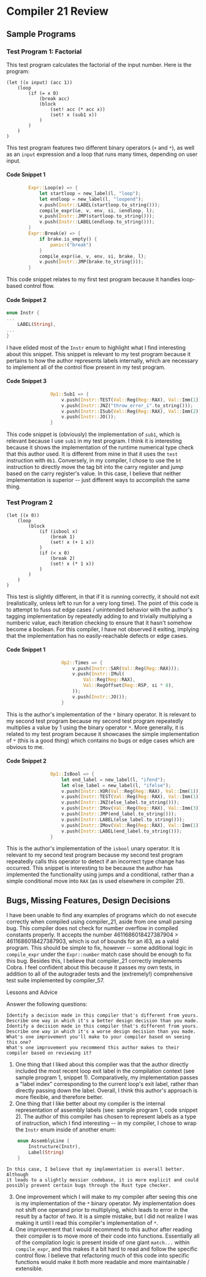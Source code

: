 # Compiler 21 Review

## Sample Programs

### Test Program 1: Factorial
This test program calculates the factorial of the input number. Here is the
program:
```
(let ((x input) (acc 1))
    (loop
        (if (= x 0)
            (break acc)
            (block
                (set! acc (* acc x))
                (set! x (sub1 x))
            )
        )
    )
)
```
This test program features two different binary operators (`+` and `*`), as well
as an `input` expression and a loop that runs many times, depending on user
input.

#### Code Snippet 1
```rust
        Expr::Loop(e) => {
            let startloop = new_label(l, "loop");
            let endloop = new_label(l, "loopend");
            v.push(Instr::LABEL(startloop.to_string()));
            compile_expr(&e, v, env, si, &endloop, l);
            v.push(Instr::JMP(startloop.to_string()));
            v.push(Instr::LABEL(endloop.to_string()));
        }
        Expr::Break(e) => {
            if brake.is_empty() {
                panic!("break")
            }
            compile_expr(&e, v, env, si, brake, l);
            v.push(Instr::JMP(brake.to_string()));
        }
```
This code snippet relates to my first test program because it handles loop-based
control flow. 


#### Code Snippet 2
```rust
enum Instr {
...
    LABEL(String),
...
}
```
I have elided most of the `Instr` enum to highlight what I find interesting
about this snippet. This snippet is relevant to my test program because it
pertains to how the author represents labels internally, which are necessary to implement
all of the control flow present in my test program.

#### Code Snippet 3
```rust
                Op1::Sub1 => {
                    v.push(Instr::TEST(Val::Reg(Reg::RAX), Val::Imm(1))); // need this if assignment operators contains both
                    v.push(Instr::JNZ("throw_error_i".to_string()));
                    v.push(Instr::ISub(Val::Reg(Reg::RAX), Val::Imm(2)));
                    v.push(Instr::JO());
                }
```
This code snippet is (obviously) the implementation of `sub1`, which is relevant
because I use `sub1` in my test program. I think it is interesting because it
shows the implementation of the runtime numerical type check that this author
used. It is different from mine in that it uses the `test` instruction with `0b1`.
Conversely, in my compiler, I chose to use the `bt` instruction to directly move
the tag bit into the carry register and jump based on the carry register's
value. In this case, I believe that neither implementation is superior -- just
different ways to accomplish the same thing.


### Test Program 2
```
(let ((x 0))
    (loop
        (block 
            (if (isbool x)
                (break 1)
                (set! x (+ 1 x))
            )
            (if (< x 0)
                (break 2)
                (set! x (* 1 x))
            )
        )
    )
)
```
This test is slightly different, in that if it is running correctly, it should
not exit (realistically, unless left to run for a very long time). The point of
this code is to attempt to fuss out edge cases / unintended behavior with the
author's tagging implementation by repeatedly adding to and trivially
multiplying a numberic value, each iteration checking to ensure that it hasn't
somehow become a boolean. For this compiler, I have not observed it exiting,
implying that the implementation has no easily-reachable defects or edge cases.

#### Code Snippet 1
```rust
                    Op2::Times => {
                        v.push(Instr::SAR(Val::Reg(Reg::RAX)));
                        v.push(Instr::IMul(
                            Val::Reg(Reg::RAX),
                            Val::RegOffset(Reg::RSP, si * 8),
                        ));
                        v.push(Instr::JO());
                    }
```
This is the author's implementation of the `*` binary operator. It is relevant
to my second test program because my second test program repeatedly multiplies a
value by 1 using the binary operator `*`. More generally, it is related to my
test program because it showcases the simple implementation of `*` (this is a
good thing) which contains no bugs or edge cases which are obvious to me.


#### Code Snippet 2
```rust
                Op1::IsBool => {
                    let end_label = new_label(l, "ifend");
                    let else_label = new_label(l, "ifelse");
                    v.push(Instr::XOR(Val::Reg(Reg::RAX), Val::Imm(1)));
                    v.push(Instr::TEST(Val::Reg(Reg::RAX), Val::Imm(1)));
                    v.push(Instr::JNZ(else_label.to_string()));
                    v.push(Instr::IMov(Val::Reg(Reg::RAX), Val::Imm(3)));
                    v.push(Instr::JMP(end_label.to_string()));
                    v.push(Instr::LABEL(else_label.to_string()));
                    v.push(Instr::IMov(Val::Reg(Reg::RAX), Val::Imm(1)));
                    v.push(Instr::LABEL(end_label.to_string()));
                }
```
This is the author's implementation of the `isbool` unary operator. It is
relevant to my second test program because my second test program repeatedly
calls this operator to detect if an incorrect type change has occurred. This
snippet is interesting to be because the author has implemented the
functionality using jumps and a conditional, rather than a simple conditional
move into `RAX` (as is used elsewhere in compiler 21).


## Bugs, Missing Features, Design Decisions

I have been unable to find any examples of programs which do not execute
correctly when compiled using compiler_21, aside from one small parsing bug.
This compiler does not check for number overflow in compiled constants properly.
It accepts the number 4611686018427387904 > 4611686018427387903, which is out of
bounds for an i63, as a valid program. This should be simple to fix, however --
some additional logic in `compile_expr` under the `Expr::number` match case
should be enough to fix this bug. Besides this, I believe that compiler_21
correctly implements Cobra. I feel confident about this because it passes my own
tests, in addition to all of the autograder tests and the (extremely!) comprehensive 
test suite implemented by compiler_57.


Lessons and Advice

Answer the following questions:

    Identify a decision made in this compiler that's different from yours. Describe one way in which it's a better design decision than you made.
    Identify a decision made in this compiler that's different from yours. Describe one way in which it's a worse design decision than you made.
    What's one improvement you'll make to your compiler based on seeing this one?
    What's one improvement you recommend this author makes to their compiler based on reviewing it?

1. One thing that I liked about this compiler was that the author directly
    included the most recent loop exit label in the compilation context (see
    sample program 1, snippet 1). Comparatively, my implementation passes a
    "label index" corresponding to the current loop's exit label, rather than
    directly passing down the label. Overall, I think this author's approach is
    more flexible, and therefore better.
2. One thing that I like better about my compiler is the internal representation
    of assembly labels (see: sample program 1, code snippet 2). The author of
    this compiler has chosen to represent labels as a type of instruction, which
    I find interesting -- in my compiler, I chose to wrap the `Instr` enum inside
    of another enum: 
```rust
    enum AssemblyLine {
        Instructure(Instr), 
        Label(String)
    } 
```
    In this case, I believe that my implementation is overall better. Although
    it leads to a slightly messier codebase, it is more explicit and could
    possibly prevent certain bugs through the Rust type checker.
3. One improvement which I will make to my compiler after seeing this one is my
    implementation of the `*` binary operator. My implementation does not shift
    one operand prior to multiplying, which leads to error in the result by a
    factor of two. It is a simple mistake, but I did not realize I was making it
    until I read this compiler's implementation of `*`.
4. One improvement that I would recommend to this author after reading their
    compiler is to move more of their code into functions. Essentially all of the
    compilation logic is present inside of one giant `match...` within
    `compile_expr`, and this makes it a bit hard to read and follow the specific
    control flow. I believe that refactoring much of this code into specific
    functions would make it both more readable and more maintainable /
    extensible.

